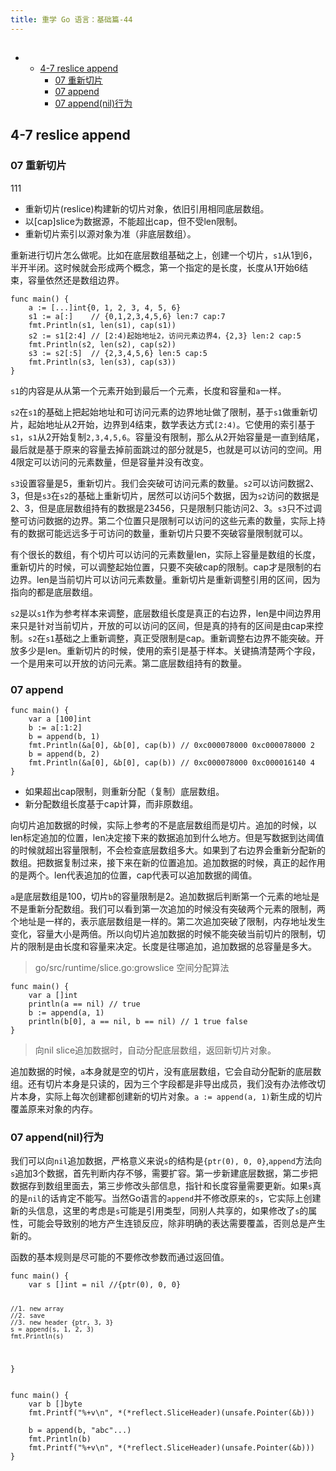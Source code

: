 ```yaml
---
title: 重学 Go 语言：基础篇-44
---
```

<article id="topicContainer" class="column_content"><h2 class="topic_title"></h2><div><p><div class="toc">
<ul>
<li><ul>
<li><a href="#47resliceappend">4-7 reslice append</a><ul>
<li><a href="#07">07 重新切片</a></li>
<li><a href="#07append">07 append</a></li>
<li><a href="#07appendnil">07 append(nil)行为</a></li>
</ul>
</li>
</ul>
</li>
</ul>
</div>
</p>
<h2 id="47resliceappend">4-7 reslice append</h2>
<h3 id="07">07 重新切片</h3>
<p>111</p>
<ul>
<li>重新切片(reslice)构建新的切片对象，依旧引用相同底层数组。</li>
<li>以[cap]slice为数据源，不能超出cap，但不受len限制。</li>
<li>重新切片索引以源对象为准（非底层数组）。</li>
</ul>
<p>重新进行切片怎么做呢。比如在底层数组基础之上，创建一个切片，<code>s1</code>从1到6，半开半闭。这时候就会形成两个概念，第一个指定的是长度，长度从1开始6结束，容量依然还是数组边界。</p>
<pre><code class="go language-go">func main() {
    a := [...]int{0, 1, 2, 3, 4, 5, 6}
    s1 := a[:]    // {0,1,2,3,4,5,6} len:7 cap:7
    fmt.Println(s1, len(s1), cap(s1))
    s2 := s1[2:4] // [2:4)起始地址2，访问元素边界4，{2,3} len:2 cap:5
    fmt.Println(s2, len(s2), cap(s2))
    s3 := s2[:5]  // {2,3,4,5,6} len:5 cap:5
    fmt.Println(s3, len(s3), cap(s3))
}
</code></pre>
<p><code>s1</code>的内容是从从第一个元素开始到最后一个元素，长度和容量和<code>a</code>一样。</p>
<p><code>s2</code>在<code>s1</code>的基础上把起始地址和可访问元素的边界地址做了限制，基于<code>s1</code>做重新切片，起始地址从2开始，边界到4结束，数学表达方式<code>[2:4)</code>。它使用的索引基于<code>s1</code>，<code>s1</code>从2开始复制<code>2,3,4,5,6</code>。容量没有限制，那么从2开始容量是一直到结尾，最后就是基于原来的容量去掉前面跳过的部分就是5，也就是可以访问的空间。用4限定可以访问的元素数量，但是容量并没有改变。</p>
<p><code>s3</code>设置容量是5，重新切片。我们会突破可访问元素的数量。<code>s2</code>可以访问数据2、3，但是<code>s3</code>在<code>s2</code>的基础上重新切片，居然可以访问5个数据，因为<code>s2</code>访问的数据是2、3，但是底层数组持有的数据是23456，只是限制只能访问2、3。<code>s3</code>只不过调整可访问数据的边界。第二个位置只是限制可以访问的这些元素的数量，实际上持有的数据可能远远多于可访问的数量，重新切片只要不突破容量限制就可以。</p>
<p>有个很长的数组，有个切片可以访问的元素数量len，实际上容量是数组的长度，重新切片的时候，可以调整起始位置，只要不突破cap的限制。cap才是限制的右边界。len是当前切片可以访问元素数量。重新切片是重新调整引用的区间，因为指向的都是底层数组。</p>
<p><code>s2</code>是以<code>s1</code>作为参考样本来调整，底层数组长度是真正的右边界，len是中间边界用来只是针对当前切片，开放的可以访问的区间，但是真的持有的区间是由cap来控制。<code>s2</code>在<code>s1</code>基础之上重新调整，真正受限制是cap。重新调整右边界不能突破。开放多少是len。重新切片的时候，使用的索引是基于样本。关键搞清楚两个字段，一个是用来可以开放的访问元素。第二底层数组持有的数量。</p>
<h3 id="07append">07 append</h3>
<pre><code class="go language-go">func main() {
    var a [100]int
    b := a[:1:2]
    b = append(b, 1)
    fmt.Println(&amp;a[0], &amp;b[0], cap(b)) // 0xc000078000 0xc000078000 2
    b = append(b, 2)
    fmt.Println(&amp;a[0], &amp;b[0], cap(b)) // 0xc000078000 0xc000016140 4
}
</code></pre>
<ul>
<li>如果超出cap限制，则重新分配（复制）底层数组。</li>
<li>新分配数组长度基于cap计算，而非原数组。</li>
</ul>
<p>向切片追加数据的时候，实际上参考的不是底层数组而是切片。追加的时候，以len标定追加的位置，len决定接下来的数据追加到什么地方。但是写数据到达阈值的时候就超出容量限制，不会检查底层数组多大。如果到了右边界会重新分配新的数组。把数据复制过来，接下来在新的位置追加。追加数据的时候，真正的起作用的是两个。len代表追加的位置，cap代表可以追加数据的阈值。</p>
<p><code>a</code>是底层数组是100，切片<code>b</code>的容量限制是2。追加数据后判断第一个元素的地址是不是重新分配数组。我们可以看到第一次追加的时候没有突破两个元素的限制，两个地址是一样的，表示底层数组是一样的。第二次追加突破了限制，内存地址发生变化，容量大小是两倍。所以向切片追加数据的时候不能突破当前切片的限制，切片的限制是由长度和容量来决定。长度是往哪追加，追加数据的总容量是多大。</p>
<blockquote>
  <p>go/src/runtime/slice.go:growslice 空间分配算法</p>
</blockquote>
<pre><code class="go language-go">func main() {
    var a []int
    println(a == nil) // true
    b := append(a, 1)
    println(b[0], a == nil, b == nil) // 1 true false
}
</code></pre>
<blockquote>
  <p>向nil slice追加数据时，自动分配底层数组，返回新切片对象。</p>
</blockquote>
<p>追加数据的时候，<code>a</code>本身就是空的切片，没有底层数组，它会自动分配新的底层数组。还有切片本身是只读的，因为三个字段都是非导出成员，我们没有办法修改切片本身，实际上每次创建都创建新的切片对象。<code>a := append(a, 1)</code>新生成的切片覆盖原来对象的内存。</p>
<h3 id="07appendnil">07 append(nil)行为</h3>
<p>我们可以向<code>nil</code>追加数据，严格意义来说<code>s</code>的结构是<code>{ptr(0), 0, 0}</code>,<code>append</code>方法向<code>s</code>追加3个数据，首先判断内存不够，需要扩容。第一步新建底层数据，第二步把数据存到数组里面去，第三步修改头部信息，指针和长度容量需要更新。如果<code>s</code>真的是<code>nil</code>的话肯定不能写。当然Go语言的<code>append</code>并不修改原来的<code>s</code>，它实际上创建新的头信息，这里的考虑是<code>s</code>可能是引用类型，同别人共享的，如果修改了<code>s</code>的属性，可能会导致别的地方产生连锁反应，除非明确的表达需要覆盖，否则总是产生新的。</p>
<p>函数的基本规则是尽可能的不要修改参数而通过返回值。</p>
<pre><code class="go language-go">func main() {
    var s []int = nil //{ptr(0), 0, 0}

    //1. new array
    //2. save
    //3. new header {ptr, 3, 3}
    s = append(s, 1, 2, 3)
    fmt.Println(s)
}
</code></pre>
<pre><code class="go language-go">func main() {
    var b []byte
    fmt.Printf("%+v\n", *(*reflect.SliceHeader)(unsafe.Pointer(&amp;b)))

    b = append(b, "abc"...)
    fmt.Println(b)
    fmt.Printf("%+v\n", *(*reflect.SliceHeader)(unsafe.Pointer(&amp;b)))
}
</code></pre></div></article>